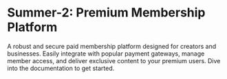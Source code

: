 

# Summer-2: Premium Membership Platform

A robust and secure paid membership platform designed for creators and businesses. Easily integrate with popular payment gateways, manage member access, and deliver exclusive content to your premium users. Dive into the documentation to get started.
